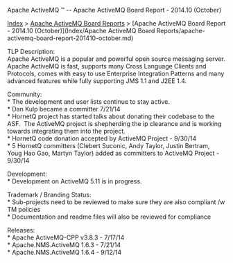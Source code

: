 Apache ActiveMQ ™ -- Apache ActiveMQ Board Report - 2014.10 (October) 

[Index](index.html) > [Apache ActiveMQ Board Reports](apache-activemq-Developers/board-reports.md) > [Apache ActiveMQ Board Report - 2014.10 (October)](Index/Apache ActiveMQ Board Reports/apache-activemq-board-report-201410-october.md)


TLP Description:  
Apache ActiveMQ is a popular and powerful open source messaging server. Apache ActiveMQ is fast, supports many Cross Language Clients and Protocols, comes with easy to use Enterprise Integration Patterns and many advanced features while fully supporting JMS 1.1 and J2EE 1.4.

Community:  
\* The development and user lists continue to stay active.  
\* Dan Kulp became a committer 7/21/14  
\* HornetQ project has started talks about donating their codebase to the ASF.  The ActiveMQ project is shepherding the ip clearance and is working towards integrating them into the project.  
\* HornetQ code donation accepted by ActiveMQ Project - 9/30/14  
\* 5 HornetQ committers (Clebert Suconic, Andy Taylor, Justin Bertram, Youg Hao Gao, Martyn Taylor) added as committers to ActiveMQ Project - 9/30/14 

Development:  
\* Development on ActiveMQ 5.11 is in progress.

Trademark / Branding Status:  
\* Sub-projects need to be reviewed to make sure they are also compliant /w TM policies  
\* Documentation and readme files will also be reviewed for compliance

Releases:  
\* Apache ActiveMQ-CPP v3.8.3 \- 7/17/14  
\* Apache.NMS.ActiveMQ 1.6.3 - 7/21/14  
\* Apache.NMS.ActiveMQ 1.6.4 - 9/12/14

  

